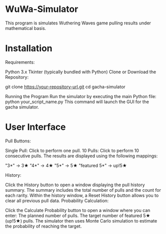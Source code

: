 # WuWa-Simulator
This program is simulates Wuthering Waves game pulling results under mathematical basis.

# Installation
Requirements:

Python 3.x
Tkinter (typically bundled with Python)
Clone or Download the Repository:

git clone https://your-repository-url.git
cd gacha-simulator

Running the Program
Run the simulator by executing the main Python file:
python your_script_name.py
This command will launch the GUI for the gacha simulator.

# User Interface
Pull Buttons:

Single Pull: Click to perform one pull.
10 Pulls: Click to perform 10 consecutive pulls.
The results are displayed using the following mappings:

"3*" → 3★
"4*" → 4★
"5*" → 5★
"featured 5*" → up!5★

History:

Click the History button to open a window displaying the pull history summary.
The summary includes the total number of pulls and the count for each rarity.
Within the history window, a Reset History button allows you to clear all previous pull data.
Probability Calculation:

Click the Calculate Probability button to open a window where you can enter:
The planned number of pulls.
The target number of featured 5★ (up!5★) pulls.
The simulator then uses Monte Carlo simulation to estimate the probability of reaching the target.
